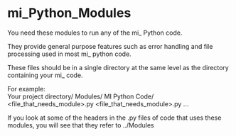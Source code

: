 mi_Python_Modules
=================

You need these modules to run any of the mi_ Python code.

They provide general purpose features such as error handling
and file processing used in most mi_ python code.

These files should be in a single directory at the same level as
the directory containing your mi_ code.

For example:  
Your project directory/
    Modules/
    MI Python Code/
        <file_that_needs_module>.py
        <file_that_needs_module>.py
        ...

If you look at some of the headers in the .py files of code that uses
these modules, you will see that they refer to ../Modules
